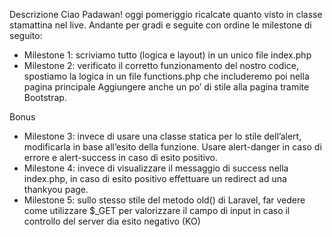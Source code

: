 Descrizione
Ciao Padawan! oggi pomeriggio ricalcate quanto visto in classe stamattina nel live.
Andante per gradi  e seguite con ordine le milestone di seguito:
 - Milestone 1: scriviamo tutto (logica e layout) in un unico file index.php
 - Milestone 2: verificato il corretto funzionamento del nostro codice, spostiamo la logica in un file functions.php che includeremo poi nella pagina principale
  Aggiungere anche un po’ di stile alla pagina tramite Bootstrap.

Bonus
 - Milestone 3: invece di usare una classe statica per lo stile dell’alert,         modificarla in base all’esito della funzione. Usare alert-danger in caso di errore e alert-success in caso di esito positivo.
 - Milestone 4: invece di visualizzare il messaggio di success nella index.php, in caso di esito positivo effettuare un redirect ad una thankyou page.
 - Milestone 5: sullo stesso stile del metodo old() di Laravel, far vedere come utilizzare $_GET per valorizzare il campo di input in caso il controllo del server dia esito negativo (KO)



